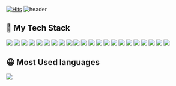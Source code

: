 [![Hits](https://hits.sh/github.com/SBKi.svg?label=count&color=ff8560)](https://hits.sh/github.com/SBKi/)
![header](https://capsule-render.vercel.app/api?type=Slice&color=auto&height=250&section=header&text=SBKi&fontSize=80&theme=radical)

<h2> 💪 My Tech Stack</h2>
<a href="#" target="_blank"><img src="https://img.shields.io/badge/html5-F05138?style=flat-square&logo=HTML5&logoColor=white"/></a>
<a href="#" target="_blank"><img src="https://img.shields.io/badge/git-151515?style=flat-square&logo=git&logoColor=white"/></a>
<a href="#" target="_blank"><img src="https://img.shields.io/badge/Golang-0040FF?style=flat-square&logo=go&logoColor=white"/></a>
<a href="#" target="_blank"><img src="https://img.shields.io/badge/TypeScript-5882FA?style=flat-square&logo=TypeScript&logoColor=white"/></a>
<a href="#" target="_blank"><img src="https://img.shields.io/badge/AngularJS-FF0000?style=flat-square&logo=AngularJS&logoColor=white"/></a>
<a href="#" target="_blank"><img src="https://img.shields.io/badge/Npm-F78181?style=flat-square&logo=npm&logoColor=white"/></a>
<a href="#" target="_blank"><img src="https://img.shields.io/badge/Docker-2E64FE?style=flat-square&logo=docker&logoColor=white"/></a>
<a href="#" target="_blank"><img src="https://img.shields.io/badge/CSS3-FE2EF7?style=flat-square&logo=css3&logoColor=white"/></a>
<a href="#" target="_blank"><img src="https://img.shields.io/badge/Postman-FF8000?style=flat-square&logo=Postman&logoColor=white"/></a>
<a href="#" target="_blank"><img src="https://img.shields.io/badge/MariaDB-04B4AE?style=flat-square&logo=MariaDB&logoColor=white"/></a>
<a href="#" target="_blank"><img src="https://img.shields.io/badge/JavaScript-FFFF00?style=flat-square&logo=JavaScript&logoColor=white"/></a>
<a href="#" target="_blank"><img src="https://img.shields.io/badge/Github-585858?style=flat-square&logo=Github&logoColor=white"/></a> 
<a href="#" target="_blank"><img src="https://img.shields.io/badge/Oracle-FF0040?style=flat-square&logo=Sass&logoColor=white"/></a> 
<a href="#" target="_blank"><img src="https://img.shields.io/badge/Sass-FF00FF?style=flat-square&logo=Oracle&logoColor=white"/></a> 
<a href="#" target="_blank"><img src="https://img.shields.io/badge/Rxjs-F781F3?style=flat-square&logo=Rxjs&logoColor=white"/></a> 
<a href="#" target="_blank"><img src="https://img.shields.io/badge/Node.js-01DF3A?style=flat-square&logo=Node.js&logoColor=white"/></a> 
<a href="#" target="_blank"><img src="https://img.shields.io/badge/NGINX-0B614B?style=flat-square&logo=NGINX&logoColor=white"/></a> 
<a href="#" target="_blank"><img src="https://img.shields.io/badge/Intellij-1C1C1C?style=flat-square&logo=intellijidea&logoColor=white"/></a> 
<a href="#" target="_blank"><img src="https://img.shields.io/badge/Slack-6A0888?style=flat-square&logo=slack&logoColor=white"/></a> 
<a href="#" target="_blank"><img src="https://img.shields.io/badge/VScode-0040FF?style=flat-square&logo=visualstudiocode&logoColor=white"/></a> 
<a href="#" target="_blank"><img src="https://img.shields.io/badge/MacOS-000000?style=flat-square&logo=macos&logoColor=white"/></a>
<a href="#" target="_blank"><img src="https://img.shields.io/badge/VueJS-000000?style=flat-square&logo=vuejs&logoColor=#4FC08D"/></a>
<h2> 😀 Most Used languages</h2>
<img src="https://github-readme-stats.vercel.app/api/top-langs/?username=SBKi&layout=compact"><br><br>

